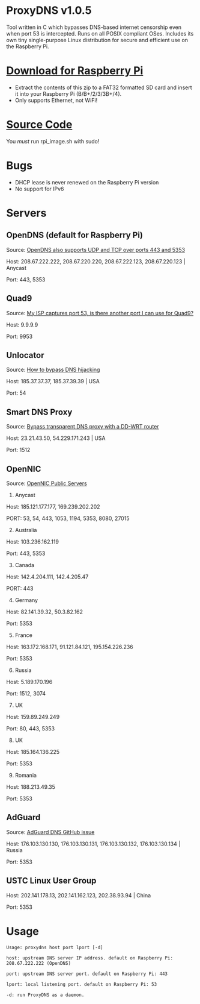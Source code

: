 # ProxyDNS v1.0.5

Tool written in C which bypasses DNS-based internet censorship even when port 53 is intercepted. Runs on all POSIX compliant OSes. Includes its own tiny single-purpose Linux distribution for secure and efficient use on the Raspberry Pi.

# [Download for Raspberry Pi](https://github.com/parrotgeek1/ProxyDNS/raw/main/rpi-release.zip)
* Extract the contents of this zip to a FAT32 formatted SD card and insert it into your Raspberry Pi (B/B+/2/3/3B+/4). 
* Only supports Ethernet, not WiFi!
# [Source Code](https://github.com/parrotgeek1/ProxyDNS)

You *must* run rpi_image.sh with sudo!

# Bugs

* DHCP lease is never renewed on the Raspberry Pi version
* No support for IPv6

# Servers

## OpenDNS (default for Raspberry Pi)

Source: [OpenDNS also supports UDP and TCP over ports 443 and 5353](https://support.opendns.com/hc/en-us/community/posts/115019265903/comments/115004948686)

Host: 208.67.222.222, 208.67.220.220, 208.67.222.123, 208.67.220.123 | Anycast

Port: 443, 5353

## Quad9

Source: [My ISP captures port 53, is there another port I can use for Quad9?](https://www.quad9.net/faq/#My_ISP_captures_port_53_is_there_another_port_I_can_use_for_Quad9)

Host: 9.9.9.9

Port: 9953

## Unlocator

Source: [How to bypass DNS hijacking](https://support.unlocator.com/customer/portal/articles/1440517-how-to-bypass-dns-hijacking)

Host: 185.37.37.37, 185.37.39.39 | USA

Port: 54

## Smart DNS Proxy

Source: [Bypass transparent DNS proxy with a DD-WRT router](http://support.smartdnsproxy.com/customer/portal/articles/1666197-bypass-transparent-dns-proxy-with-a-dd-wrt-router)

Host: 23.21.43.50, 54.229.171.243 | USA

Port: 1512

## OpenNIC

Source: [OpenNIC Public Servers](https://servers.opennicproject.org/)

1. Anycast

Host: 185.121.177.177, 169.239.202.202

PORT: 53, 54, 443, 1053, 1194, 5353, 8080, 27015

2. Australia

Host: 103.236.162.119

Port: 443, 5353

3. Canada

Host: 142.4.204.111, 142.4.205.47

PORT: 443

4. Germany

Host: 82.141.39.32, 50.3.82.162

Port: 5353

5. France

Host: 163.172.168.171, 91.121.84.121, 195.154.226.236

Port: 5353

6. Russia

Host: 5.189.170.196

Port: 1512, 3074

7. UK

Host: 159.89.249.249

Port: 80, 443, 5353

8. UK

Host: 185.164.136.225

Port: 5353

9. Romania

Host: 188.213.49.35

Port: 5353

## AdGuard
Source: [AdGuard DNS GitHub issue](https://github.com/AdguardTeam/AdguardForiOS/issues/528#issuecomment-345700923)

Host: 176.103.130.130, 176.103.130.131, 176.103.130.132, 176.103.130.134 | Russia

Port: 5353

## USTC Linux User Group

Host: 202.141.178.13, 202.141.162.123, 202.38.93.94 | China

Port: 5353

# Usage
 
    Usage: proxydns host port lport [-d]

    host: upstream DNS server IP address. default on Raspberry Pi: 208.67.222.222 (OpenDNS)
    
    port: upstream DNS server port. default on Raspberry Pi: 443
    
    lport: local listening port. default on Raspberry Pi: 53
    
    -d: run ProxyDNS as a daemon.
